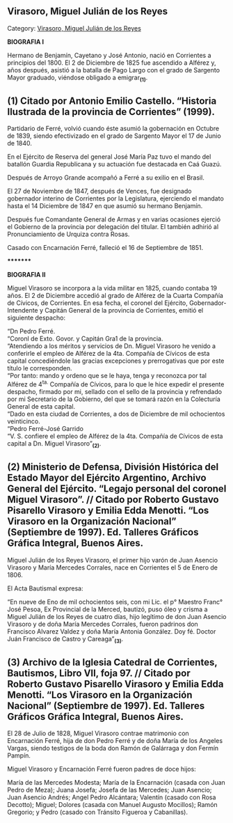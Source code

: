 ## Virasoro, Miguel Julián de los Reyes

Category: [Virasoro, Miguel Julián de los Reyes](http://descubrircorrientes.com.ar/2012/index.php/3385-biografias/r-s-t-u-v-x-y-z/virasoro-miguel-julian-de-los-reyes)

**BIOGRAFIA I**

Hermano de Benjamín, Cayetano y José Antonio, nació en Corrientes a principios del 1800. El 2 de Diciembre de 1825 fue ascendido a Alférez y, años después, asistió a la batalla de Pago Largo con el grado de Sargento Mayor graduado, viéndose obligado a emigrar<sub><strong>(1)</strong></sub>.

## **(1)** Citado por Antonio Emilio Castello. “Historia Ilustrada de la provincia de Corrientes” (1999).

Partidario de Ferré, volvió cuando éste asumió la gobernación en Octubre de 1839, siendo efectivizado en el grado de Sargento Mayor el 17 de Junio de 1840.

En el Ejército de Reserva del general José María Paz tuvo el mando del batallón Guardia Republicana y su actuación fue destacada en Caá Guazú.

Después de Arroyo Grande acompañó a Ferré a su exilio en el Brasil.

El 27 de Noviembre de 1847, después de Vences, fue designado gobernador interino de Corrientes por la Legislatura, ejerciendo el mandato hasta el 14 Diciembre de 1847 en que asumió su hermano Benjamín.

Después fue Comandante General de Armas y en varias ocasiones ejerció el Gobierno de la provincia por delegación del titular. El también adhirió al Pronunciamiento de Urquiza contra Rosas.

Casado con Encarnación Ferré, falleció el 16 de Septiembre de 1851.

**\*\*\*\*\*\*\***

**BIOGRAFIA II**

Miguel Virasoro se incorpora a la vida militar en 1825, cuando contaba 19 años. El 2 de Diciembre accedió al grado de Alférez de la Cuarta Compañía de Cívicos, de Corrientes. En esa fecha, el coronel del Ejército, Gobernador-Intendente y Capitán General de la provincia de Corrientes, emitió el siguiente despacho:

“Dn Pedro Ferré.  
“Coronl de Exto. Govor. y Capitán Gra1 de la provincia.  
“Atendiendo a los méritos y servicios de Dn. Miguel Virasoro he venido a conferirle el empleo de Alférez de la 4ta. Compañía de Cívicos de esta capital concediéndole las gracias excepciones y prerrogativas que por este título le corresponden.  
“Por tanto: mando y ordeno que se le haya, tenga y reconozca por tal Alférez de 4<sup>ta.</sup> Compañía de Cívicos, para lo que le hice expedir el presente despacho, firmado por mi, sellado con el sello de la provincia y refrendado por mi Secretario de la Gobierno, del que se tomará razón en la Colecturía General de esta capital.  
“Dado en esta ciudad de Corrientes, a dos de Diciembre de mil ochocientos veinticinco.  
“Pedro Ferré-José Garrido  
“V. S. confiere el empleo de Alférez de la 4ta. Compañía de Cívicos de esta capital a Dn. Miguel Virasoro”<sub><strong>(2)</strong></sub>.

## **(2)** Ministerio de Defensa, División Histórica del Estado Mayor del Ejército Argentino, Archivo General del Ejército. “Legajo personal del coronel Miguel Virasoro”. // Citado por Roberto Gustavo Pisarello Virasoro y Emilia Edda Menotti. “Los Virasoro en la Organización Nacional” (Septiembre de 1997). Ed. Talleres Gráficos Gráfica Integral, Buenos Aires.

Miguel Julián de los Reyes Virasoro, el primer hijo varón de Juan Asencio Virasoro y María Mercedes Corrales, nace en Corrientes el 5 de Enero de 1806.

El Acta Bautismal expresa:

“En nueve de Eno de mil ochocientos seis, con mi Lic. el p° Maestro Franc° José Pesoa, Ex Provincial de la Merced, bautizó, puso óleo y crisma a Miguel Julián de los Reyes de cuatro días, hijo legítimo de don Juan Asencio Virasoro y de doña María Mercedes Corrales, fueron padrinos don Francisco Alvarez Valdez y doña María Antonia González. Doy fé. Doctor Juán Francisco de Castro y Careaga”<sub><strong>(3)</strong></sub>.

## **(3)** Archivo de la Iglesia Catedral de Corrientes, Bautismos, Libro VII, foja 97. // Citado por Roberto Gustavo Pisarello Virasoro y Emilia Edda Menotti. “Los Virasoro en la Organización Nacional” (Septiembre de 1997). Ed. Talleres Gráficos Gráfica Integral, Buenos Aires.

El 28 de Julio de 1828, Miguel Virasoro contrae matrimonio con Encarnación Ferré, hija de don Pedro Ferré y de doña María de los Angeles Vargas, siendo testigos de la boda don Ramón de Galárraga y don Fermín Pampín.

Miguel Virasoro y Encarnación Ferré fueron padres de doce hijos:

María de las Mercedes Modesta; María de la Encarnación (casada con Juan Pedro de Meza); Juana Josefa; Josefa de las Mercedes; Juan Asencio; Juan Asencio Andrés; Angel Pedro Alcántara; Valentín (casado con Rosa Decotto); Miguel; Dolores (casada con Manuel Augusto Mocillos); Ramón Gregorio; y Pedro (casado con Tránsito Figueroa y Cabanillas).
